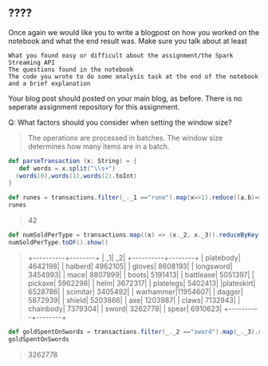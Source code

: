 ## ????

Once again we would like you to write a blogpost on how you worked on the notebook and what the end result was. Make sure you talk about at least

    What you found easy or difficult about the assignment/the Spark Streaming API
    The questions found in the notebook
    The code you wrote to do some analysis task at the end of the notebook and a brief explanation

Your blog post should posted on your main blog, as before. There is no seperate assignment repository for this assignment.


Q: What factors should you consider when setting the window size?

> The operations are processed in batches. The window size determines how many items are in a batch.


```scala
def parseTransaction (x: String) = {
   def words = x.split("\\s+")
  (words(0),words(1),words(2).toInt)
}
```



```scala
def runes = transactions.filter(_._1 =="rune").map(x=>1).reduce((a,b)=> a+b)
runes
```
> 42

```scala
def numSoldPerType = transactions.map((x) => (x._2, x._3)).reduceByKey((a,b) => (a+b)).cache()
numSoldPerType.toDF().show()
```
> +----------+--------+
> |        _1|      _2|
> +----------+--------+
> | platebody| 4642198|
> |   halberd| 4962105|
> |    gloves| 8608193|
> | longsword| 3454993|
> |      mace| 8807999|
> |     boots| 5191413|
> | battleaxe| 5051397|
> |   pickaxe| 5962298|
> |      helm| 3672317|
> | platelegs| 5402413|
> |plateskirt| 6528786|
> |  scimitar| 3405492|
> | warhammer|11954607|
> |    dagger| 5872939|
> |    shield| 5203866|
> |       axe| 1203987|
> |     claws| 7132943|
> | chainbody| 7379304|
> |     sword| 3262778|
> |     spear| 6910623|
> +----------+--------+

```scala
def goldSpentOnSwords = transactions.filter(_._2 =="sword").map(_._3).reduce((a,b)=>(a+b))
goldSpentOnSwords
```
> 3262778
